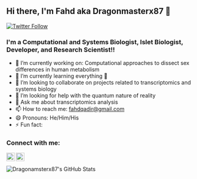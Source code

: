 ## Hi there, I'm Fahd aka Dragonmasterx87 👋

[![Twitter Follow](https://img.shields.io/twitter/follow/fahdqadir?color=1DA1F2&logo=twitter&style=for-the-badge)](https://twitter.com/intent/follow?original_referer=https%3A%2F%2Fgithub.com%2Ffahdqadir&screen_name=fahdqadir)

### I'm a Computational and Systems Biologist, Islet Biologist, Developer, and Research Scientist!!

- 🔭 I’m currently working on: Computational approaches to dissect sex differences in human metabolism
- 🌱 I’m currently learning everything 🤣
- 👯 I’m looking to collaborate on projects related to transcriptomics and systems biology
- 🤔 I’m looking for help with the quantum nature of reality
- 💬 Ask me about transcriptomics analysis
- 📫 How to reach me: fahdqadir@gmail.com
- 😄 Pronouns: He/Him/His
- ⚡ Fun fact: 

### Connect with me:

[<img align="left" alt="Dragonmasterx87 | Twitter" width="22px" src="https://cdn.jsdelivr.net/npm/simple-icons@v3/icons/twitter.svg" />][twitter]
[<img align="left" alt="Dragonmasterx87 | LinkedIn" width="22px" src="https://cdn.jsdelivr.net/npm/simple-icons@v3/icons/linkedin.svg" />][linkedin]

<br />
<br />

 <img align="left" alt="Dragonamsterx87's GitHub Stats" src="https://github-readme-stats-dragonmasterx87.vercel.app/api?username=Dragonmasterx87&show_icons=true&hide_border=true" />

</details>


[twitter]: https://twitter.com/Fahdqadir
[linkedin]: https://www.linkedin.com/in/fahdqadir/


